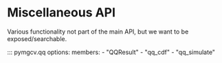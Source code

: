 # Miscellaneous API

Various functionality not part of the main API, but we want to be exposed/searchable.

::: pymgcv.qq
    options:
      members:
        - "QQResult"
        - "qq_cdf"
        - "qq_simulate"
